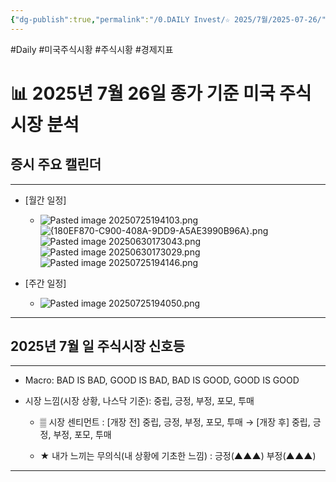```yaml
---
{"dg-publish":true,"permalink":"/0.DAILY Invest/☆ 2025/7월/2025-07-26/","created":"2025-07-25T19:42:24.094+09:00","updated":"2025-07-25T19:42:43.425+09:00"}
---
```


#Daily #미국주식시황 #주식시황 #경제지표 

# 📊 2025년 7월 26일 종가 기준 미국 주식시장 분석

## 증시 주요 캘린더
---
- [월간 일정]
	- ![Pasted image 20250725194103.png](/img/user/attachments/Pasted%20image%2020250725194103.png)![{180EF870-C900-408A-9DD9-A5AE3990B96A}.png](/img/user/attachments/%7B180EF870-C900-408A-9DD9-A5AE3990B96A%7D.png)![Pasted image 20250630173043.png](/img/user/attachments/Pasted%20image%2020250630173043.png)![Pasted image 20250630173029.png](/img/user/attachments/Pasted%20image%2020250630173029.png)![Pasted image 20250725194146.png](/img/user/attachments/Pasted%20image%2020250725194146.png)


- [주간 일정]
	- ![Pasted image 20250725194050.png](/img/user/attachments/Pasted%20image%2020250725194050.png)

-----

## 2025년 7월 일 주식시장 신호등

--- 
- Macro: BAD IS BAD, GOOD IS BAD, BAD IS GOOD, GOOD IS GOOD
	  
- 시장 느낌(시장 상황, 나스닥 기준): 중립, 긍정, 부정, 포모, 투매
		  
	- ▒ 시장 센티먼트 : [개장 전] 중립, 긍정, 부정, 포모, 투매 → [개장 후] 중립, 긍정, 부정, 포모, 투매
		  
	- ★ 내가 느끼는 무의식(내 상황에 기초한 느낌) : 긍정(▲▲▲) 부정(▲▲▲)

-------- 

